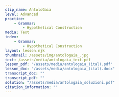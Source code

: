 ```yaml
---
clip_name: AntoloGaia
level: Advanced
practice: 
    - Grammar: 
        - Hypothetical Construction
media: Text
index: 
    - Grammar: 
        - Hypothetical Construction
layout: lesson.njk
thumbnail: /assets/img/antologaia_.jpg
text: /assets/media/antologaia_text.pdf
lesson_pdf: "/assets/media/antologaia_(ital).pdf"
lesson_doc: "/assets/media/antologaia_(ital).docx"
transcript_doc: ""
transcript_pdf: ""
solution: "/assets/media/antologaia_soluzioni.pdf"
citation_information: ""
---
```

